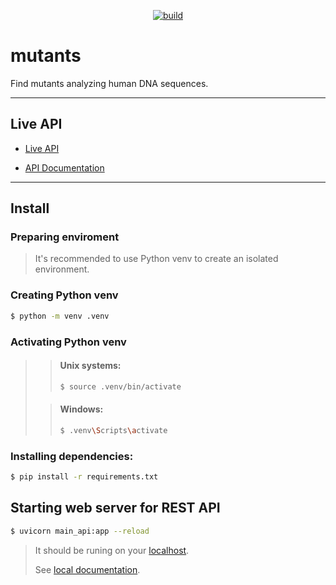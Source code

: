 <p align="center">
<a href="https://travis-ci.com/aviloncho/mutants" target="_blank">
    <img src="https://travis-ci.com/aviloncho/mutants.svg?branch=main" alt="build">
</a>

# mutants
Find mutants analyzing human DNA sequences.

---

## Live API

- [Live API](https://mutants-dna-api.herokuapp.com/)

- [API Documentation](https://mutants-dna-api.herokuapp.com/docs)

---

## Install

### Preparing enviroment
> It's recommended to use Python venv to create an isolated environment.

### Creating Python venv
```bash
$ python -m venv .venv
```
### Activating Python venv

>> #### Unix systems:
>> ```bash
>> $ source .venv/bin/activate
>> ```
>
>> #### Windows:
>> ```bash
>> $ .venv\Scripts\activate
>> ```

### Installing dependencies:
```bash
$ pip install -r requirements.txt
```

## Starting web server for REST API
```bash
$ uvicorn main_api:app --reload
```
> It should be runing on your [localhost](http://127.0.0.1:8000).
>
> See [local documentation](http://127.0.0.1:8000/docs).